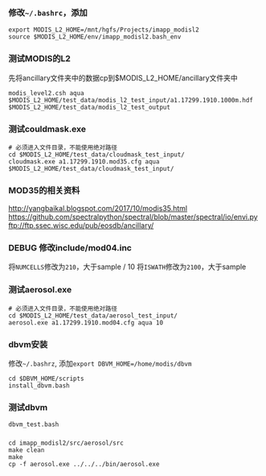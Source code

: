 ### 修改`~/.bashrc`，添加
```
export MODIS_L2_HOME=/mnt/hgfs/Projects/imapp_modisl2
source $MODIS_L2_HOME/env/imapp_modisl2.bash_env
```

### 测试MODIS的L2
先将ancillary文件夹中的数据cp到$MODIS_L2_HOME/ancillary文件夹中
```shell script
modis_level2.csh aqua $MODIS_L2_HOME/test_data/modis_l2_test_input/a1.17299.1910.1000m.hdf  $MODIS_L2_HOME/test_data/modis_l2_test_output
```
 
 ### 测试couldmask.exe
 ```shell script
# 必须进入文件目录，不能使用绝对路径
cd $MODIS_L2_HOME/test_data/cloudmask_test_input/
cloudmask.exe a1.17299.1910.mod35.cfg aqua $MODIS_L2_HOME/test_data/cloudmask_test_input/
```

### MOD35的相关资料
http://yangbaikal.blogspot.com/2017/10/modis35.html
https://github.com/spectralpython/spectral/blob/master/spectral/io/envi.py
ftp://ftp.ssec.wisc.edu/pub/eosdb/ancillary/

### DEBUG 修改include/mod04.inc
将`NUMCELLS`修改为`210`，大于sample / 10
将`ISWATH`修改为`2100`，大于sample

### 测试aerosol.exe
```shell script
# 必须进入文件目录，不能使用绝对路径
cd $MODIS_L2_HOME/test_data/aerosol_test_input/
aerosol.exe a1.17299.1910.mod04.cfg aqua 10
```

### dbvm安装
修改`~/.bashrz`, 添加`export DBVM_HOME=/home/modis/dbvm`
```shell script
cd $DBVM_HOME/scripts
install_dbvm.bash
```


### 测试dbvm
```shell script
dbvm_test.bash
```

###
```shell script
cd imapp_modisl2/src/aerosol/src
make clean
make
cp -f aerosol.exe ../../../bin/aerosol.exe
```